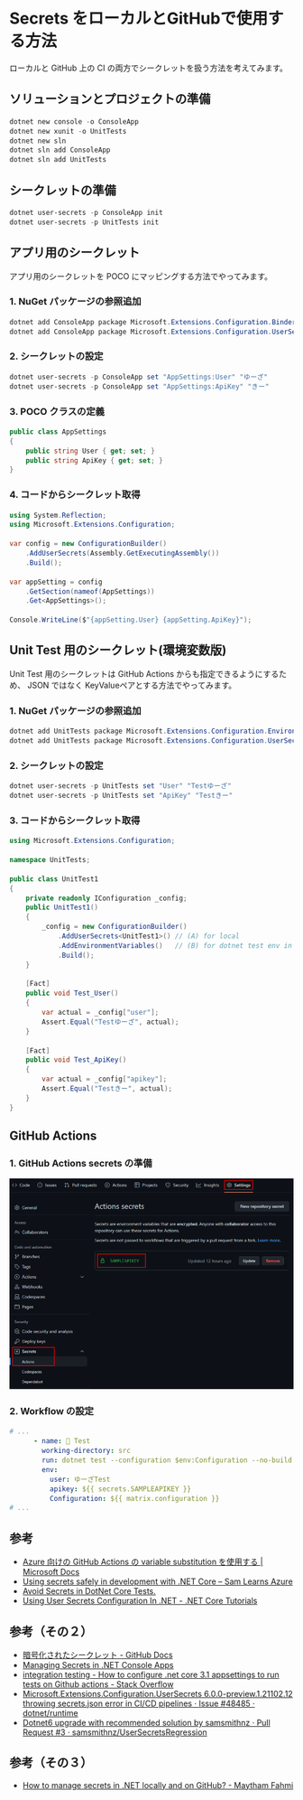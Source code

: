 # Secrets をローカルとGitHubで使用する方法

ローカルと GitHub 上の CI の両方でシークレットを扱う方法を考えてみます。

## ソリューションとプロジェクトの準備

```ps1
dotnet new console -o ConsoleApp
dotnet new xunit -o UnitTests
dotnet new sln
dotnet sln add ConsoleApp
dotnet sln add UnitTests
```

## シークレットの準備

```ps1
dotnet user-secrets -p ConsoleApp init
dotnet user-secrets -p UnitTests init
```

## アプリ用のシークレット

アプリ用のシークレットを POCO にマッピングする方法でやってみます。

### 1. NuGet パッケージの参照追加

```ps1
dotnet add ConsoleApp package Microsoft.Extensions.Configuration.Binder
dotnet add ConsoleApp package Microsoft.Extensions.Configuration.UserSecrets
```

### 2. シークレットの設定

```ps1
dotnet user-secrets -p ConsoleApp set "AppSettings:User" "ゆーざ"
dotnet user-secrets -p ConsoleApp set "AppSettings:ApiKey" "きー"
```

### 3. POCO クラスの定義

```cs
public class AppSettings
{
    public string User { get; set; }
    public string ApiKey { get; set; }
}
```

### 4. コードからシークレット取得

```cs
using System.Reflection;
using Microsoft.Extensions.Configuration;

var config = new ConfigurationBuilder()
    .AddUserSecrets(Assembly.GetExecutingAssembly())
    .Build();

var appSetting = config
    .GetSection(nameof(AppSettings))
    .Get<AppSettings>();

Console.WriteLine($"{appSetting.User} {appSetting.ApiKey}");
```

## Unit Test 用のシークレット(環境変数版)

Unit Test 用のシークレットは GitHub Actions からも指定できるようにするため、
JSON ではなく KeyValueペアとする方法でやってみます。

### 1. NuGet パッケージの参照追加

```ps1
dotnet add UnitTests package Microsoft.Extensions.Configuration.EnvironmentVariables
dotnet add UnitTests package Microsoft.Extensions.Configuration.UserSecrets
```

### 2. シークレットの設定

```ps1
dotnet user-secrets -p UnitTests set "User" "Testゆーざ"
dotnet user-secrets -p UnitTests set "ApiKey" "Testきー"
```

### 3. コードからシークレット取得

```cs
using Microsoft.Extensions.Configuration;

namespace UnitTests;

public class UnitTest1
{
    private readonly IConfiguration _config;
    public UnitTest1()
    {
        _config = new ConfigurationBuilder()
            .AddUserSecrets<UnitTest1>() // (A) for local
            .AddEnvironmentVariables()   // (B) for dotnet test env in github actions
            .Build();
    }

    [Fact]
    public void Test_User()
    {
        var actual = _config["user"];
        Assert.Equal("Testゆーざ", actual);
    }

    [Fact]
    public void Test_ApiKey()
    {
        var actual = _config["apikey"];
        Assert.Equal("Testきー", actual);
    }
}
```

## GitHub Actions

### 1. GitHub Actions secrets の準備

![](doc/GitHub-Actions-secrets.png)

### 2. Workflow の設定

```yml
# ...
      - name: 🧪 Test
        working-directory: src
        run: dotnet test --configuration $env:Configuration --no-build --verbosity normal
        env:
          user: ゆーざTest
          apikey: ${{ secrets.SAMPLEAPIKEY }}
          Configuration: ${{ matrix.configuration }}
# ...
```

## 参考
* [Azure 向けの GitHub Actions の variable substitution を使用する \| Microsoft Docs](https://docs.microsoft.com/ja-jp/azure/developer/github/github-variable-substitution)
* [Using secrets safely in development with \.NET Core – Sam Learns Azure](https://samlearnsazure.blog/2020/06/17/using-secrets-safely-in-development-with-net-core/)
* [Avoid Secrets in DotNet Core Tests\.](https://patrickhuber.github.io/2017/07/26/avoid-secrets-in-dot-net-core-tests.html)
* [Using User Secrets Configuration In \.NET \- \.NET Core Tutorials](https://dotnetcoretutorials.com/2022/04/28/using-user-secrets-configuration-in-net/)

## 参考（その２）
* [暗号化されたシークレット \- GitHub Docs](https://docs.github.com/ja/actions/security-guides/encrypted-secrets)
* [Managing Secrets in \.NET Console Apps](https://swharden.com/blog/2021-10-09-console-secrets/)
* [integration testing \- How to configure \.net core 3\.1 appsettings to run tests on Github actions \- Stack Overflow](https://stackoverflow.com/questions/62220945/how-to-configure-net-core-3-1-appsettings-to-run-tests-on-github-actions)
* [Microsoft\.Extensions\.Configuration\.UserSecrets 6\.0\.0\-preview\.1\.21102\.12 throwing secrets\.json error in CI/CD pipelines · Issue \#48485 · dotnet/runtime](https://github.com/dotnet/runtime/issues/48485)
* [Dotnet6 upgrade with recommended solution by samsmithnz · Pull Request \#3 · samsmithnz/UserSecretsRegression](https://github.com/samsmithnz/UserSecretsRegression/pull/3/files)

## 参考（その３）
* [How to manage secrets in \.NET locally and on GitHub? \- Maytham Fahmi](https://itbackyard.com/how-to-manage-secrets-in-net-locally-and-on-github/)

